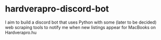 # hardverapro-discord-bot
I aim to build a discord bot that uses Python with some (later to be decided) web scraping tools to notify me when new listings appear for MacBooks on Hardverapro.hu
